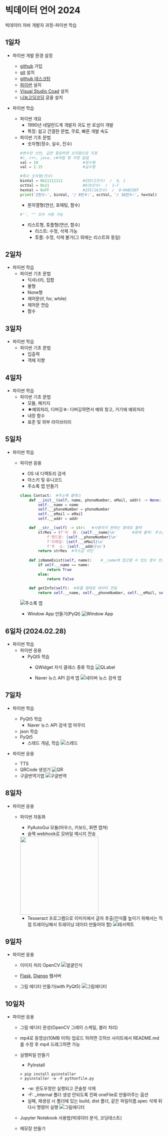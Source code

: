 # 빅데이터 언어 2024
빅데이터 자바 개발자 과정-파이썬 학습



## 1일차
- 파이썬 개발 환경 설정
    - [github](https://github.com/) 가입 
    - [git](https://git-scm.com/) 설치
    - [github 데스크탑](https://docs.github.com/ko/desktop/installing-and-authenticating-to-github-desktop/installing-github-desktop)
    - [파이썬](https://www.python.org/) 설치
    - [Visual Studio Coad](https://code.visualstudio.com/) 설치
    - [나눔고딩코딩](https://github.com/naver/nanumfont) 글꼴 설치

- 파이썬 학습
    - 파이썬 개요
        - 1990년 네덜란드계 개발자 귀도 반 로섬이 개발
        - 특징: 쉽고 간결한 문법, 무료, 빠른 개발 속도
    - 파이썬 기초 문법
        - 숫자형(정수, 실수, 진수)
        ```python
        #변수만 선언, 값만 할당하면 숫자형으로 지정
        #c, c++, java, c#처럼 형 지정 없음
        val = 10                    #정수형
        val = 2.15                  #실수형

        #특수 숫자형(진수)
        binVal = 0b11111111         #255(2진수)  /  0, 1
        octVal = 0o11               #9(8진수)  /  1~7
        hexVal = 0xFF               #255(16진수)  /  0~9ABCDEF
        print('2진수:', binVal, '/ 8진수:', octVal, '/ 16진수:', hexVal)
        ```
        - 문자열형(연산, 포매팅, 함수)
        ```python
        #'', "" 모두 사용 가능
        ```
        - 리스트형, 튜플형(연산, 함수)
            - 리스트: 수정, 삭제 가능
            - 튜플: 수정, 삭제 불가(그 외에는 리스트와 동일)


## 2일차
- 파이썬 학습
    - 파이썬 기초 문법
        - 딕셔너리, 집합
        - 불형
        - None형
        - 제어문(if, for, while)
        - 제어문 연습
        - 함수
    

## 3일차
- 파이썬 학습
    - 파이썬 기초 문법
        - 입출력
        - 객체 지향
        

## 4일차
- 파이썬 학습
    - 파이썬 기초 문법
        - 모듈, 패키지
        - ★예외처리, 디버깅☆: 디버깅하면서 예외 찾고, 거기에 예외처리
        - 내장 함수
        - 표준 및 외부 라이브러리


## 5일차
- 파이썬 학습
    - 파이썬 응용
        - OS 내 디렉토리 검색
        - 아스키 및 유니코드
        - 주소록 앱 만들기
        ```python
        class Contact:  #주소록 클래스
            def __init__(self, name, phoneNumber, eMail, addr) -> None:     #생성자
                self.__name = name
                self.__phoneNumber = phoneNumber
                self.__eMail = eMail
                self.__addr = addr

            def __str__(self) -> str:   #사용자가 원하는 형태로 출력
                strRes = (f'이  름: {self.__name}\n'       #원래 출력: 주소값 나옴
                    f'핸드폰: {self.__phoneNumber}\n'
                    f'이메일: {self.__eMail}\n'
                    f'주  소: {self.__addr}\n')
                return strRes  #주소값 리턴
            
            def isNameExist(self, name):    #__name에 접근할 수 있는 함수 만듦, 연락처 여부 확인
                if self.__name == name:
                    return True
                else:
                    return False
            
            def getInfo(self):  #튜플 형태로 데이터 전달
                return self.__name, self.__phoneNumber, self.__eMail, self.__addr
        ```
        ![주소록 앱](https://github.com/hyanyul/python-2024/blob/main/images/bigdata01.gif?raw=true)
        
        - Window App 만들기(PyQt)
        ![Window App](https://github.com/hyanyul/python-2024/blob/main/images/bigdata02.png?raw=true)


## 6일차 (2024.02.28)
- 파이썬 학습
    - 파이썬 응용
        - PyQt5 학습
            - QWidget 자식 클래스 종류 학습
            ![QLabel](https://github.com/hyanyul/python-2024/blob/main/images/bigdata03.png?raw=true)
            
            - Naver 뉴스 API 검색 앱
            ![네이버 뉴스 검색 앱](https://github.com/hyanyul/python-2024/blob/main/images/bigdata04.png?raw=true)


## 7일차
- 파이썬 학습
    - PyQt5 학습
        - Naver 뉴스 API 검색 앱 마무리
    - json 학습 
    - PyQt5
        - 스레드 개념, 학습
        ![스레드](https://github.com/hyanyul/python-2024/blob/main/images/bigdata05.png?raw=true)

- 파이썬 응용
    - TTS
    - QRCode 생성기
    ![QR](https://github.com/hyanyul/python-2024/blob/main/images/bigdata06.png?raw=true)
    - 구글번역기앱
    ![구글번역](https://github.com/hyanyul/python-2024/blob/main/images/bigdata07.png?raw=true)


## 8일차
- 파이썬 응용
    - 파이썬 자동화
        - PyAutoGui 모듈(마우스, 키보드, 화면 캡쳐) 
        - 슬랙 webhook로 모바일 메시지 전송
        <!--![슬랙](https://github.com/hyanyul/python-2024/blob/main/images/bigdata08.png?raw=true)-->
        <!--html 태그로 이미지 삽입 시 문제 없음-->
        <img src="https://github.com/hyanyul/python-2024/blob/main/images/bigdata08.jpg?raw=true" width="250">
        
        - Tesseract 프로그램으로 이미지에서 글자 추출(인식률 높이기 위해서는 직접 트레이닝해서 트레이닝 데이터 만들어야 함)
        ![테서렉트](https://github.com/hyanyul/python-2024/blob/main/images/bigdata09.png?raw=true)


## 9일차
- 파이썬 응용
    - 이미지 처리 OpenCV
    ![얼굴인식](https://github.com/hyanyul/python-2024/blob/main/images/bigdata10.gif?raw=true)

    - [Flask](https://flask-docs-kr.readthedocs.io/ko/latest/index.html), [Django](https://developer.mozilla.org/ko/docs/Learn/Server-side/Django) 웹서버

    - 그림 에디터 만들기(with PyQt5)
    ![그림에디터](https://github.com/hyanyul/python-2024/blob/main/images/bigdata11.png?raw=true)


## 10일차
- 파이썬 응용
    - 그림 에디터 완성(OpenCV 그레이 스케일, 블러 처리)
    - mp4로 동영상(10MB 이하) 업로드 하려면  깃허브 사이트에서  README.md를 수정 후 mp4 드래그하면 가능
    - 실행파일 만들기
        - PyInstall
        ```shell
        > pip install pyinstaller
        > pyinstaller -w -F pythonfile.py
        ```
        - -w: 윈도우창만 실행되고 콘솔창 삭제
        - -F: _internal 폴더 생성 안되도록 진짜 oneFile로 만들어주는 옵션
        - 실패, 재생성 시 폴더에 있는 build, dist 폴더, 같은 파일이름.spec 삭제 뒤 다시 명령어 실행
        ![그림에디터](https://github.com/hyanyul/python-2024/assets/158116933/cd5e3a38-69d4-4bcb-899a-82a601b1ebd3)

    - Jupyter Notebook 사용법(빅데이터 분석, 코딩테스트)
    - 메모장 만들기
